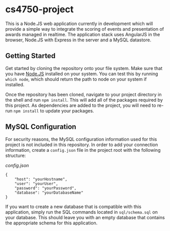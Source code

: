 cs4750-project
==============

This is a Node.JS web application currently in development which will provide a simple way to integrate the scoring of events and presentation of awards managed in realtime. The application stack uses AngularJS in the browser, Node.JS with Express in the server and a MySQL datastore.

Getting Started
--------------

Get started by cloning the repository onto your file system. Make sure that you have [Node.JS](http://nodejs.org/) installed on your system. You can test this by running `which node`, which should return the path to node on your system if installed.

Once the repository has been cloned, navigate to your project directory in the shell and run `npm install`. This will add all of the packages required by this project. As dependencies are added to the project, you will need to re-run `npm install` to update your packages.

MySQL Configuration
-------------

For security reasons, the MySQL configuration information used for this project is not included in this repository. In order to add your connection information, create a `config.json` file in the project root with the following structure:

*config.json*

```
{
	"host": "yourHostname",
	"user": "yourUser",
	"password": "yourPassword",
	"database": "yourDatabaseName"
}
```

If you want to create a new database that is compatible with this application, simply run the SQL commands located in `sql/schema.sql` on your database. This should leave you with an empty database that contains the appropriate schema for this application.